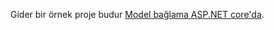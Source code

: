 Gider bir örnek proje budur [Model bağlama ASP.NET core'da](https://docs.microsoft.com/aspnet/core/mvc/models/model-binding).
